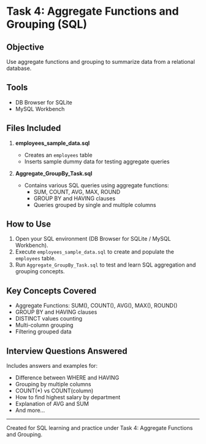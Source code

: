 
# Task 4: Aggregate Functions and Grouping (SQL)

## Objective
Use aggregate functions and grouping to summarize data from a relational database.

## Tools
- DB Browser for SQLite
- MySQL Workbench

## Files Included
1. **employees_sample_data.sql**  
   - Creates an `employees` table
   - Inserts sample dummy data for testing aggregate queries

2. **Aggregate_GroupBy_Task.sql**  
   - Contains various SQL queries using aggregate functions:
     - SUM, COUNT, AVG, MAX, ROUND
     - GROUP BY and HAVING clauses
     - Queries grouped by single and multiple columns

## How to Use
1. Open your SQL environment (DB Browser for SQLite / MySQL Workbench).
2. Execute `employees_sample_data.sql` to create and populate the `employees` table.
3. Run `Aggregate_GroupBy_Task.sql` to test and learn SQL aggregation and grouping concepts.

## Key Concepts Covered
- Aggregate Functions: SUM(), COUNT(), AVG(), MAX(), ROUND()
- GROUP BY and HAVING clauses
- DISTINCT values counting
- Multi-column grouping
- Filtering grouped data

## Interview Questions Answered
Includes answers and examples for:
- Difference between WHERE and HAVING
- Grouping by multiple columns
- COUNT(*) vs COUNT(column)
- How to find highest salary by department
- Explanation of AVG and SUM
- And more...

---

Created for SQL learning and practice under Task 4: Aggregate Functions and Grouping.
